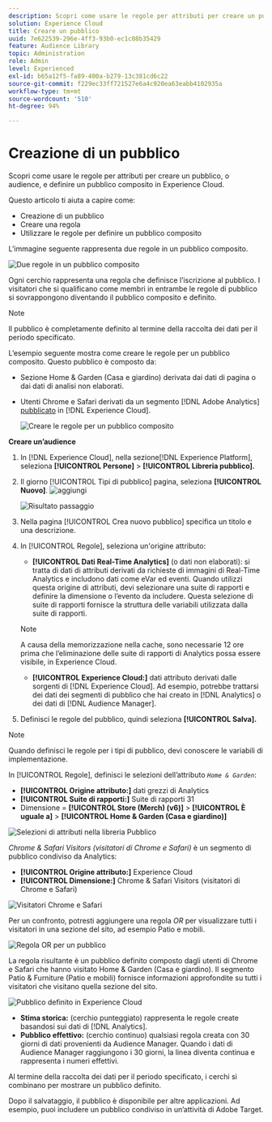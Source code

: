 ```yaml
---
description: Scopri come usare le regole per attributi per creare un pubblico, o audience, e definire un pubblico composito in Adobe Experience Cloud.
solution: Experience Cloud
title: Creare un pubblico
uuid: 7e622539-296e-4ff3-93b0-ec1c08b35429
feature: Audience Library
topic: Administration
role: Admin
level: Experienced
exl-id: b65a12f5-fa89-400a-b279-13c381cd6c22
source-git-commit: f229ec33ff721527e6a4c920ea63eabb4102935a
workflow-type: tm+mt
source-wordcount: '510'
ht-degree: 94%

---
```


# Creazione di un pubblico

Scopri come usare le regole per attributi per creare un pubblico, o audience, e definire un pubblico composito in Experience Cloud.

Questo articolo ti aiuta a capire come:

* Creazione di un pubblico
* Creare una regola
* Utilizzare le regole per definire un pubblico composito

L’immagine seguente rappresenta due regole in un pubblico composito.

![Due regole in un pubblico composito](assets/audience_sharing.png)

Ogni cerchio rappresenta una regola che definisce l’iscrizione al pubblico. I visitatori che si qualificano come membri in entrambe le regole di pubblico si sovrappongono diventando il pubblico composito e definito.

>[!NOTE]
>
>Il pubblico è completamente definito al termine della raccolta dei dati per il periodo specificato.

L’esempio seguente mostra come creare le regole per un pubblico composito. Questo pubblico è composto da:

* Sezione Home &amp; Garden (Casa e giardino) derivata dai dati di pagina o dai dati di analisi non elaborati.
* Utenti Chrome e Safari derivati da un segmento [!DNL Adobe Analytics] [pubblicato](audience-library.md#task_32FEEFE0B32E4E388CD4D892D727282A) in [!DNL Experience Cloud].

  ![Creare le regole per un pubblico composito](assets/audience_create.png)

**Creare un’audience**

1. In [!DNL Experience Cloud], nella sezione[!DNL Experience Platform], seleziona **[!UICONTROL Persone]** > **[!UICONTROL Libreria pubblico].**
1. Il giorno [!UICONTROL Tipi di pubblico] pagina, seleziona **[!UICONTROL Nuovo]**. ![aggiungi](assets/add_icon_small.png)

   ![Risultato passaggio](assets/audience_create_new.png)

1. Nella pagina [!UICONTROL Crea nuovo pubblico] specifica un titolo e una descrizione.
1. In [!UICONTROL Regole], seleziona un&#39;origine attributo:

   * **[!UICONTROL Dati Real-Time Analytics]** (o dati non elaborati): si tratta di dati di attributi derivati da richieste di immagini di Real-Time Analytics e includono dati come eVar ed eventi. Quando utilizzi questa origine di attributi, devi selezionare una suite di rapporti e definire la dimensione o l’evento da includere. Questa selezione di suite di rapporti fornisce la struttura delle variabili utilizzata dalla suite di rapporti.
   >[!NOTE]
   >
   >A causa della memorizzazione nella cache, sono necessarie 12 ore prima che l’eliminazione delle suite di rapporti di Analytics possa essere visibile, in Experience Cloud.

   * **[!UICONTROL Experience Cloud:]** dati attributo derivati dalle sorgenti di [!DNL Experience Cloud]. Ad esempio, potrebbe trattarsi dei dati dei segmenti di pubblico che hai creato in [!DNL Analytics] o dei dati di [!DNL Audience Manager].

1. Definisci le regole del pubblico, quindi seleziona **[!UICONTROL Salva].**

>[!NOTE]
>
>Quando definisci le regole per i tipi di pubblico, devi conoscere le variabili di implementazione.

In [!UICONTROL Regole], definisci le selezioni dell’attributo *`Home & Garden`*:

* **[!UICONTROL Origine attributo:]** dati grezzi di Analytics
* **[!UICONTROL Suite di rapporti:]** Suite di rapporti 31
* Dimensione = **[!UICONTROL Store (Merch) (v6)]** > **[!UICONTROL È uguale a]** > **[!UICONTROL Home &amp; Garden (Casa e giardino)]**

![Selezioni di attributi nella libreria Pubblico](assets/home_garden.png)

*Chrome &amp; Safari Visitors (visitatori di Chrome e Safari)* è un segmento di pubblico condiviso da Analytics:

* **[!UICONTROL Origine attributo:]** Experience Cloud
* **[!UICONTROL Dimensione:]** Chrome &amp; Safari Visitors (visitatori di Chrome e Safari)

![Visitatori Chrome e Safari](assets/chrome_safari.png)

Per un confronto, potresti aggiungere una regola *OR* per visualizzare tutti i visitatori in una sezione del sito, ad esempio Patio e mobili.

![Regola OR per un pubblico](assets/audiences_rule_patio.png)

La regola risultante è un pubblico definito composto dagli utenti di Chrome e Safari che hanno visitato Home &amp; Garden (Casa e giardino). Il segmento Patio &amp; Furniture (Patio e mobili) fornisce informazioni approfondite su tutti i visitatori che visitano quella sezione del sito.

![Pubblico definito in Experience Cloud](assets/defined_audience.png)

* **Stima storica:** (cerchio punteggiato) rappresenta le regole create basandosi sui dati di [!DNL Analytics].
* **Pubblico effettivo:** (cerchio continuo) qualsiasi regola creata con 30 giorni di dati provenienti da Audience Manager. Quando i dati di Audience Manager raggiungono i 30 giorni, la linea diventa continua e rappresenta i numeri effettivi.

Al termine della raccolta dei dati per il periodo specificato, i cerchi si combinano per mostrare un pubblico definito.

Dopo il salvataggio, il pubblico è disponibile per altre applicazioni. Ad esempio, puoi includere un pubblico condiviso in un’attività di Adobe Target.
